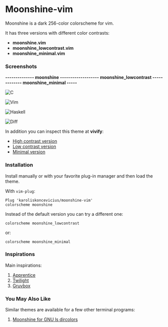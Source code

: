 # Moonshine-vim #

Moonshine is a dark 256-color colorscheme for vim.

It has three versions with different color contrasts:

* **moonshine.vim**
* **moonshine_lowcontrast.vim**
* **moonshine_minimal.vim**

### Screenshots ###

**-------------- moonshine ------------------- moonshine_lowcontrast ------------- moonshine_minimal -----**

![C](https://i.sli.mg/kmD1ry.png)

![Vim](https://i.sli.mg/6Q5egx.png)

![Haskell](https://i.sli.mg/LTsXJx.png)

![Diff](https://i.sli.mg/mtLXVO.png)

In addition you can inspect this theme at **vivify**:

* [High contrast version](http://bytefluent.com/vivify/index.php?remote=raw.githubusercontent.com%2Fkaroliskoncevicius%2Fmoonshine-vim%2Fmaster%2Fcolors%2Fmoonshine.vim)
* [Low contrast version](http://bytefluent.com/vivify/index.php?remote=raw.githubusercontent.com%2Fkaroliskoncevicius%2Fmoonshine-vim%2Fmaster%2Fcolors%2Fmoonshine_lowcontrast.vim)
* [Minimal version](http://bytefluent.com/vivify/index.php?remote=raw.githubusercontent.com%2Fkaroliskoncevicius%2Fmoonshine-vim%2Fmaster%2Fcolors%2Fmoonshine_minimal.vim)

### Installation ###

Install manually or with your favorite plug-in manager and then load the theme.

With `vim-plug`:

    Plug 'karoliskoncevicius/moonshine-vim'
    colorscheme moonshine

Instead of the default version you can try a different one:

    colorscheme moonshine_lowcontrast

or:

    colorscheme moonshine_minimal

### Inspirations ###

Main inspirations:

1. [Apprentice](https://github.com/romainl/Apprentice)
2. [Twilight](https://github.com/vim-scripts/twilight256.vim)
3. [Gruvbox](https://github.com/morhetz/gruvbox)

### You May Also Like ###

Similar themes are available for a few other terminal programs:

1. [Moonshine for GNU ls dircolors](https://github.com/karoliskoncevicius/dircolors-moonshine)

